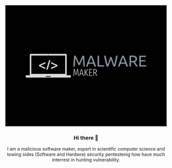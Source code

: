 
<div align="center">

<img src="images/log.png">

 <div>


### Hi there 👋 


I am a malicious software maker, expert in scientific computer science and towing sides (Software and Hardwre) security pentestenig how have much interrest in hunting vulnerability.


<!--
**MonTassar-Dhouibi/MonTassar-Dhouibi** is a ✨ _special_ ✨ repository because its `README.md` (this file) appears on your GitHub profile.

Here are some ideas to get you started:

- 🔭 I’m currently working on ...
- 🌱 I’m currently learning ...
- 👯 I’m looking to collaborate on ...
- 🤔 I’m looking for help with ...
- 💬 Ask me about ...
- 📫 How to reach me: ...
- 😄 Pronouns: ...
- ⚡ Fun fact: ...
-->
